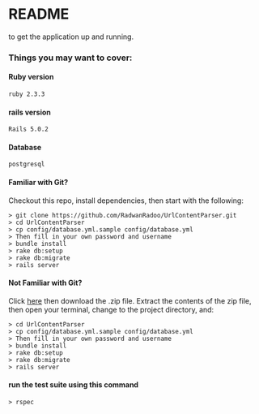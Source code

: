# README

to get the application up and running.

### Things you may want to cover:

#### Ruby version
    ruby 2.3.3
    
#### rails version
    Rails 5.0.2

#### Database
    postgresql
    
#### Familiar with Git?
Checkout this repo, install dependencies, then start with the following:

```
> git clone https://github.com/RadwanRadoo/UrlContentParser.git
> cd UrlContentParser
> cp config/database.yml.sample config/database.yml
> Then fill in your own password and username
> bundle install
> rake db:setup
> rake db:migrate
> rails server
```

#### Not Familiar with Git?
Click [here](https://github.com/RadwanRadoo/UrlContentParser/archive/develop.zip) then download the .zip file.  Extract the contents of the zip file, then open your terminal, change to the project directory, and:

```
> cd UrlContentParser
> cp config/database.yml.sample config/database.yml
> Then fill in your own password and username
> bundle install
> rake db:setup
> rake db:migrate
> rails server
```
    
#### run the test suite using this command

```
> rspec
```
